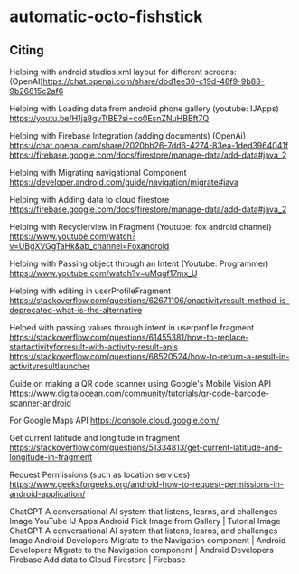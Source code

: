 # automatic-octo-fishstick
## Citing
Helping with android studios xml layout for different screens: (OpenAI)https://chat.openai.com/share/dbd1ee30-c19d-48f9-9b88-9b26815c2af6

Helping with Loading data from android phone gallery (youtube: IJApps)
https://youtu.be/H1ja8gvTtBE?si=co0EsnZNuHBBft7Q

Helping with Firebase Integration (adding documents) (OpenAi)
https://chat.openai.com/share/2020bb26-7dd6-4274-83ea-1ded3964041f
​​https://firebase.google.com/docs/firestore/manage-data/add-data#java_2

Helping with Migrating navigational Component 
https://developer.android.com/guide/navigation/migrate#java

Helping with Adding data to cloud firestore
https://firebase.google.com/docs/firestore/manage-data/add-data#java_2

Helping with Recyclerview in Fragment (Youtube: fox android channel)
https://www.youtube.com/watch?v=UBgXVGgTaHk&ab_channel=Foxandroid

Helping with Passing object through an Intent (Youtube: Programmer)
https://www.youtube.com/watch?v=uMqgf17mx_U

Helping with editing in userProfileFragment
https://stackoverflow.com/questions/62671106/onactivityresult-method-is-deprecated-what-is-the-alternative

Helped with passing values through intent in userprofile fragment
https://stackoverflow.com/questions/61455381/how-to-replace-startactivityforresult-with-activity-result-apis
https://stackoverflow.com/questions/68520524/how-to-return-a-result-in-activityresultlauncher

Guide on making a QR code scanner using Google's Mobile Vision API
https://www.digitalocean.com/community/tutorials/qr-code-barcode-scanner-android

For Google Maps API
https://console.cloud.google.com/

Get current latitude and longitude in fragment
https://stackoverflow.com/questions/51334813/get-current-latitude-and-longitude-in-fragment

Request Permissions (such as location services)
https://www.geeksforgeeks.org/android-how-to-request-permissions-in-android-application/

ChatGPT
A conversational AI system that listens, learns, and challenges
Image
YouTube
IJ Apps
Android Pick Image from Gallery | Tutorial
Image
ChatGPT
A conversational AI system that listens, learns, and challenges
Image
Android Developers
Migrate to the Navigation component  |  Android Developers
Migrate to the Navigation component  |  Android Developers
Firebase
Add data to Cloud Firestore  |  Firebase
